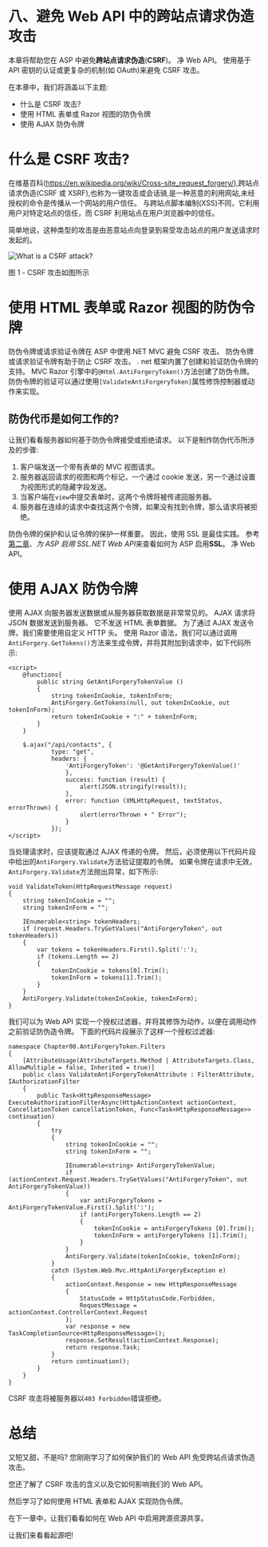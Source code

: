 # 八、避免 Web API 中的跨站点请求伪造攻击

本章将帮助您在 ASP 中避免**跨站点请求伪造**(**CSRF**)。 净 Web API。 使用基于 API 密钥的认证或更复杂的机制(如 OAuth)来避免 CSRF 攻击。

在本章中，我们将涵盖以下主题:

*   什么是 CSRF 攻击?
*   使用 HTML 表单或 Razor 视图的防伪令牌
*   使用 AJAX 防伪令牌

# 什么是 CSRF 攻击?

在维基百科(https://en.wikipedia.org/wiki/Cross-site_request_forgery/),跨站点请求伪造(CSRF 或 XSRF),也称为一键攻击或会话骑,是一种恶意的利用网站,未经授权的命令是传播从一个网站的用户信任。 与跨站点脚本编制(XSS)不同，它利用用户对特定站点的信任，而 CSRF 利用站点在用户浏览器中的信任。

简单地说，这种类型的攻击是由恶意站点向登录到易受攻击站点的用户发送请求时发起的。

![What is a CSRF attack?](graphics/B04992_08_01.jpg)

图 1 - CSRF 攻击如图所示

# 使用 HTML 表单或 Razor 视图的防伪令牌

防伪令牌或请求验证令牌在 ASP 中使用.NET MVC 避免 CSRF 攻击。 防伪令牌或请求验证令牌有助于防止 CSRF 攻击。 . net 框架内置了创建和验证防伪令牌的支持。 MVC Razor 引擎中的`@Html.AntiForgeryToken()`方法创建了防伪令牌。 防伪令牌的验证可以通过使用`[ValidateAntiForgeryToken]`属性修饰控制器或动作来实现。

## 防伪代币是如何工作的?

让我们看看服务器如何基于防伪令牌接受或拒绝请求。 以下是制作防伪代币所涉及的步骤:

1.  客户端发送一个带有表单的 MVC 视图请求。
2.  服务器返回请求的视图和两个标记，一个通过 cookie 发送，另一个通过设置为视图形式的隐藏字段发送。
3.  当客户端在`view`中提交表单时，这两个令牌将被传递回服务器。
4.  服务器在连续的请求中查找这两个令牌，如果没有找到令牌，那么请求将被拒绝。

防伪令牌的保护和认证令牌的保护一样重要。 因此，使用 SSL 是最佳实践。 参考[第二章](02.html "Chapter 2. Enabling SSL for ASP.NET Web API")、*为 ASP 启用 SSL.NET Web API*来查看如何为 ASP 启用**SSL**。 净 Web API。

# 使用 AJAX 防伪令牌

使用 AJAX 向服务器发送数据或从服务器获取数据是非常常见的。 AJAX 请求将 JSON 数据发送到服务器。 它不发送 HTML 表单数据。 为了通过 AJAX 发送令牌，我们需要使用自定义 HTTP 头。 使用 Razor 语法，我们可以通过调用`AntiForgery.GetTokens()`方法来生成令牌，并将其附加到请求中，如下代码所示:

```
<script>
    @functions{
        public string GetAntiForgeryTokenValue ()
        {
            string tokenInCookie, tokenInForm;
            AntiForgery.GetTokens(null, out tokenInCookie, out tokenInForm);
            return tokenInCookie + ":" + tokenInForm;                
        }
    }

    $.ajax("/api/contacts", {
            type: "get",
            headers: {
                'AntiForgeryToken': '@GetAntiForgeryTokenValue()'
                },
                success: function (result) {
                    alert(JSON.stringify(result));
                },
                error: function (XMLHttpRequest, textStatus, errorThrown) {
                    alert(errorThrown + " Error");
                }
            });
</script>
```

当处理请求时，应该提取通过 AJAX 传递的令牌。 然后，必须使用以下代码片段中给出的`AntiForgery.Validate`方法验证提取的令牌。 如果令牌在请求中无效，`AntiForgery.Validate`方法抛出异常，如下所示:

```
void ValidateToken(HttpRequestMessage request)
{
    string tokenInCookie = "";
    string tokenInForm = "";

    IEnumerable<string> tokenHeaders;
    if (request.Headers.TryGetValues("AntiForgeryToken", out tokenHeaders))
    {
        var tokens = tokenHeaders.First().Split(':');
        if (tokens.Length == 2)
        {
            tokenInCookie = tokens[0].Trim();
            tokenInForm = tokens[1].Trim();
        }
    }
    AntiForgery.Validate(tokenInCookie, tokenInForm);
}
```

我们可以为 Web API 实现一个授权过滤器，并将其修饰为动作，以便在调用动作之前验证防伪造令牌。 下面的代码片段展示了这样一个授权过滤器:

```
namespace Chapter08.AntiForgeryToken.Filters
{
    [AttributeUsage(AttributeTargets.Method | AttributeTargets.Class, AllowMultiple = false, Inherited = true)]
    public class ValidateAntiForgeryTokenAttribute : FilterAttribute, IAuthorizationFilter
    {
        public Task<HttpResponseMessage> ExecuteAuthorizationFilterAsync(HttpActionContext actionContext, CancellationToken cancellationToken, Func<Task<HttpResponseMessage>> continuation)
        {
            try
            {
                string tokenInCookie = "";
                string tokenInForm = "";

                IEnumerable<string> AntiForgeryTokenValue;
                if (actionContext.Request.Headers.TryGetValues("AntiForgeryToken", out AntiForgeryTokenValue))
                {
                    var antiForgeryTokens = AntiForgeryTokenValue.First().Split(':');
                    if (antiForgeryTokens.Length == 2)
                    {
                        tokenInCookie = antiForgeryTokens [0].Trim();
                        tokenInForm = antiForgeryTokens [1].Trim();
                    }
                }
                AntiForgery.Validate(tokenInCookie, tokenInForm);
            }
            catch (System.Web.Mvc.HttpAntiForgeryException e)
            {
                actionContext.Response = new HttpResponseMessage
                {
                    StatusCode = HttpStatusCode.Forbidden,
                    RequestMessage = actionContext.ControllerContext.Request
                };
                var response = new TaskCompletionSource<HttpResponseMessage>();
                response.SetResult(actionContext.Response);
                return response.Task;
            }
            return continuation();
        }
    }
}
```

CSRF 攻击将被服务器以`403 Forbidden`错误拒绝。

# 总结

又短又甜，不是吗? 您刚刚学习了如何保护我们的 Web API 免受跨站点请求伪造攻击。

您还了解了 CSRF 攻击的含义以及它如何影响我们的 Web API。

然后学习了如何使用 HTML 表单和 AJAX 实现防伪令牌。

在下一章中，让我们看看如何在 Web API 中启用跨源资源共享。

让我们来看看起源吧!